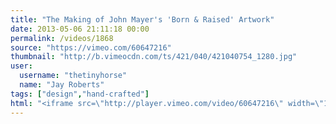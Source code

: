 ```yaml
---
title: "The Making of John Mayer's 'Born & Raised' Artwork"
date: 2013-05-06 21:11:18 00:00
permalink: /videos/1868
source: "https://vimeo.com/60647216"
thumbnail: "http://b.vimeocdn.com/ts/421/040/421040754_1280.jpg"
user:
  username: "thetinyhorse"
  name: "Jay Roberts"
tags: ["design","hand-crafted"]
html: "<iframe src=\"http://player.vimeo.com/video/60647216\" width=\"1280\" height=\"720\" frameborder=\"0\" webkitAllowFullScreen mozallowfullscreen allowFullScreen></iframe>"
---
```


